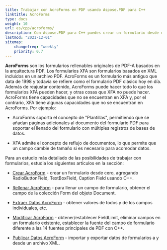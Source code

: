 ```yaml
---
title: Trabajar con AcroForms en PDF usando Aspose.PDF para C++
linktitle: AcroForms
type: docs
weight: 10
url: es/cpp/acroforms/
description: Con Aspose.PDF para C++ puedes crear un formulario desde cero, llenar el campo del formulario en un documento PDF, extraer datos del formulario, añadir o eliminar campos en el formulario existente.
lastmod: "2021-12-01"
sitemap:
    changefreq: "weekly"
    priority: 0.7
---
```


**AcroForms** son los formularios rellenables originales de PDF-A basados en la arquitectura PDF. Los formularios XFA son formularios basados en XML incluidos en un archivo PDF. AcroForms es un formulario más antiguo que data de 1998 y todavía se refiere como el formulario PDF clásico hoy en día. Además de reajustar contenido, AcroForms puede hacer todo lo que los formularios XFA pueden hacer, y otras cosas que XFA no puede hacer. AcroForms tiene capacidades que no se encuentran en XFA y, por el contrario, XFA tiene algunas capacidades que no se encuentran en AcroForms. Por ejemplo:

- AcroForms soporta el concepto de "Plantillas", permitiendo que se añadan páginas adicionales al documento del formulario PDF para soportar el llenado del formulario con múltiples registros de bases de datos.

- XFA admite el concepto de reflujo de documentos, lo que permite que un campo cambie de tamaño si es necesario para acomodar datos.

Para un estudio más detallado de las posibilidades de trabajar con formularios, estudia los siguientes artículos en la sección:

- [Crear AcroForm](/pdf/cpp/create-form/) - crear un formulario desde cero, agregando RadioButtonField, TextBoxField, Caption Field usando C++.

- [Rellenar AcroForm](/pdf/cpp/fill-form/) - para llenar un campo de formulario, obtener el campo de la colección Form del objeto Document.

- [Extraer Datos AcroForm](/pdf/cpp/extract-form/) - obtener valores de todos y de los campos individuales, etc.

- [Modificar AcroForm](/pdf/cpp/modifing-form/) - obtener/establecer FieldLimit, eliminar campos en un formulario existente, establecer la fuente del campo de formulario diferente a las 14 fuentes principales de PDF con C++.

- [Publicar Datos AcroForm](/pdf/cpp/posting-acroform-data/) - importar y exportar datos de formularios a y desde un archivo XML.